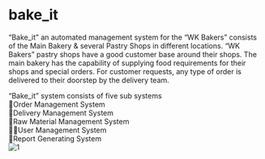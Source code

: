 # bake_it
“Bake_it” an automated management system for the “WK Bakers” consists of the Main Bakery & several Pastry Shops in different locations.
“WK Bakers” pastry shops have a good customer base around their shops. The main bakery has the capability of supplying food requirements for their shops and
special orders. For customer requests, any type of order is delivered to their doorstep by the delivery team.

“Bake_it” system consists of five sub systems<br>
                                             🍔Order Management System<br>
                                             🛵Delivery Management System<br>
                                             🍗Raw Material Management System<br>
                                             🧑‍🍳User Management System<br>
                                             📄Report Generating System<br>
        ![1](https://user-images.githubusercontent.com/62209498/189323491-1b8f144a-6d22-4f0a-af44-0f7e7c3057c0.png)
                                     

                                             

  
